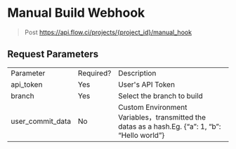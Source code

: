 
# Manual Build Webhook 

> Post https://api.flow.ci/projects/{project_id}/manual_hook

## Request Parameters

<table>
    <tr>
        <td>Parameter</td>
        <td>Required?</td>
        <td>Description</td>
    </tr>
      <tr>
        <td>api_token</td>
        <td>Yes</td>
        <td>User's API Token</td>
    </tr>
      <tr>
        <td>branch</td>
        <td>Yes</td>
        <td>Select the branch to build</td>
    </tr>
      <tr>
        <td>user_commit_data</td>
        <td>No</td>
        <td>Custom Environment Variables，transmitted the datas as a hash.Eg. {“a”: 1, “b”: “Hello world”}</td>
    </tr>
</table>
    

